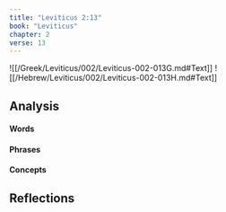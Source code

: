 ```yaml
---
title: "Leviticus 2:13"
book: "Leviticus"
chapter: 2
verse: 13
---
```

![[/Greek/Leviticus/002/Leviticus-002-013G.md#Text]]
![[/Hebrew/Leviticus/002/Leviticus-002-013H.md#Text]]

## Analysis

#### Words

#### Phrases

#### Concepts

## Reflections
